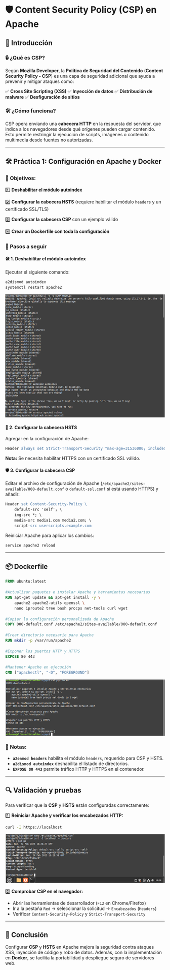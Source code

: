 # 🛡️ Content Security Policy (CSP) en Apache

## 📌 Introducción

### 🔒 ¿Qué es CSP?
Según **Mozilla Developer**, la **Política de Seguridad del Contenido** (**Content Security Policy - CSP**) es una capa de seguridad adicional que ayuda a prevenir y mitigar ataques como:

✅ **Cross Site Scripting (XSS)**
✅ **Inyección de datos**
✅ **Distribución de malware**
✅ **Desfiguración de sitios**

### 🛠️ ¿Cómo funciona?
CSP opera enviando una **cabecera HTTP** en la respuesta del servidor, que indica a los navegadores desde qué orígenes pueden cargar contenido. Esto permite restringir la ejecución de scripts, imágenes o contenido multimedia desde fuentes no autorizadas.

---

## 🛠️ Práctica 1: Configuración en Apache y Docker
### 🎯 Objetivos:
1️⃣ **Deshabilitar el módulo autoindex**

2️⃣ **Configurar la cabecera HSTS** (requiere habilitar el módulo `headers` y un certificado SSL/TLS)

3️⃣ **Configurar la cabecera CSP** con un ejemplo válido

4️⃣ **Crear un Dockerfile con toda la configuración**

### 🚀 Pasos a seguir
#### 🛠️ 1. Deshabilitar el módulo autoindex
Ejecutar el siguiente comando:
```bash
a2dismod autoindex
systemctl restart apache2
```
![a2dismod](https://github.com/PPS10711021/RA3/blob/main/RA3/RA3_1/assets/1_CSP/a2dismod_autoindex.png)

#### 🔐 2. Configurar la cabecera HSTS
Agregar en la configuración de Apache:
```apache
Header always set Strict-Transport-Security "max-age=31536000; includeSubDomains; preload"
```
**Nota:** Se necesita habilitar HTTPS con un certificado SSL válido.

#### 🛡️ 3. Configurar la cabecera CSP
Editar el archivo de configuración de Apache (`/etc/apache2/sites-available/000-default.conf` o `default-ssl.conf` si está usando HTTPS) y añadir:
```apache
Header set Content-Security-Policy \
    default-src 'self'; \
    img-src *; \
    media-src media1.com media2.com; \
    script-src userscripts.example.com
```
Reiniciar Apache para aplicar los cambios:
```bash
service apache2 reload
```

---

## 📦 Dockerfile

```dockerfile
FROM ubuntu:latest

#Actualizar paquetes e instalar Apache y herramientas necesarias
RUN apt-get update && apt-get install -y \
    apache2 apache2-utils openssl \
    nano iproute2 tree bash procps net-tools curl wget

#Copiar la configuración personalizada de Apache
COPY 000-default.conf /etc/apache2/sites-available/000-default.conf

#Crear directorio necesario para Apache
RUN mkdir -p /var/run/apache2

#Exponer los puertos HTTP y HTTPS
EXPOSE 80 443

#Mantener Apache en ejecución
CMD ["apachectl", "-D", "FOREGROUND"]
```
![Dockerfile](https://github.com/PPS10711021/RA3/blob/main/RA3/RA3_1/assets/1_CSP/Dockerfile.png)

### 📌 Notas:
- **`a2enmod headers`** habilita el módulo `headers`, requerido para CSP y HSTS.
- **`a2dismod autoindex`** deshabilita el listado de directorios.
- **`EXPOSE 80 443`** permite tráfico HTTP y HTTPS en el contenedor.

---

## 🔍 Validación y pruebas
Para verificar que la **CSP** y **HSTS** están configuradas correctamente:

1️⃣ **Reiniciar Apache y verificar los encabezados HTTP:**
```bash
curl -I https://localhost
```
![curl](https://github.com/PPS10711021/RA3/blob/main/RA3/RA3_1/assets/1_CSP/curl.png)

2️⃣ **Comprobar CSP en el navegador:**
   - Abrir las herramientas de desarrollador (`F12` en Chrome/Firefox)
   - Ir a la pestaña `Red` → seleccionar la solicitud → `Encabezados` (`Headers`)
   - Verificar `Content-Security-Policy` y `Strict-Transport-Security`
---

## 🎯 Conclusión
Configurar **CSP** y **HSTS** en Apache mejora la seguridad contra ataques XSS, inyección de código y robo de datos. Además, con la implementación en **Docker**, se facilita la portabilidad y despliegue seguro de servidores web.
